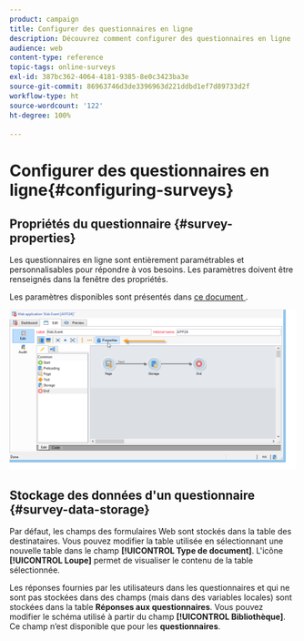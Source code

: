 ```yaml
---
product: campaign
title: Configurer des questionnaires en ligne
description: Découvrez comment configurer des questionnaires en ligne
audience: web
content-type: reference
topic-tags: online-surveys
exl-id: 387bc362-4064-4181-9385-8e0c3423ba3e
source-git-commit: 86963746d3de3396963d221ddbd1ef7d89733d2f
workflow-type: ht
source-wordcount: '122'
ht-degree: 100%

---
```


# Configurer des questionnaires en ligne{#configuring-surveys}

## Propriétés du questionnaire {#survey-properties}

Les questionnaires en ligne sont entièrement paramétrables et personnalisables pour répondre à vos besoins. Les paramètres doivent être renseignés dans la fenêtre des propriétés.

Les paramètres disponibles sont présentés dans [ce document ](../../web/using/defining-web-forms-properties.md).

![](assets/s_ncs_admin_survey_properties_general.png)

## Stockage des données d&#39;un questionnaire {#survey-data-storage}

Par défaut, les champs des formulaires Web sont stockés dans la table des destinataires. Vous pouvez modifier la table utilisée en sélectionnant une nouvelle table dans le champ **[!UICONTROL Type de document]**. L&#39;icône **[!UICONTROL Loupe]** permet de visualiser le contenu de la table sélectionnée.

Les réponses fournies par les utilisateurs dans les questionnaires et qui ne sont pas stockées dans des champs (mais dans des variables locales) sont stockées dans la table **Réponses aux questionnaires**. Vous pouvez modifier le schéma utilisé à partir du champ **[!UICONTROL Bibliothèque]**. Ce champ n’est disponible que pour les **questionnaires**.
